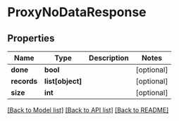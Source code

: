 # ProxyNoDataResponse

## Properties
Name | Type | Description | Notes
------------ | ------------- | ------------- | -------------
**done** | **bool** |  | [optional] 
**records** | **list[object]** |  | [optional] 
**size** | **int** |  | [optional] 

[[Back to Model list]](../README.md#documentation-for-models) [[Back to API list]](../README.md#documentation-for-api-endpoints) [[Back to README]](../README.md)

